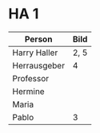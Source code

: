 # HA 1

| Person       | Bild |
| ------------ | ---- |
| Harry Haller | 2, 5 |
| Herrausgeber | 4    |
| Professor    |      |
| Hermine      |      |
| Maria        |      |
| Pablo        | 3    |